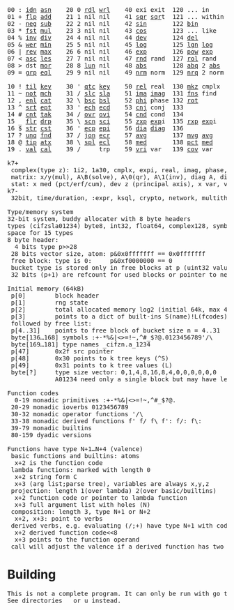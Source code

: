 <pre>00 : <a href="../../blob/master/k.go#L740">idn</a> <a href="../../blob/master/k.go#L4056">asn</a>    20 0 <a href="../../blob/master/k.go#L3630">rdl</a> <a href="../../blob/master/k.go#L3634">wrl</a>    40 exi exit  120 ... in       60 <a href="../../blob/master/k.go#L4361">prm</a>  140
01 + <a href="../../blob/master/k.go#L741">flp</a> <a href="../../blob/master/k.go#L1967">add</a>    21 1 nil nil    41 <a href="../../blob/master/k.go#L1773">sqr</a> <a href="../../blob/master/k.go#L1773">sqr</a>t  121 ... within   61      141
02 - <a href="../../blob/master/k.go#L780">neg</a> <a href="../../blob/master/k.go#L1968">sub</a>    22 2 nil nil    42 <a href="../../blob/master/k.go#L1776">sin</a>       122 <a href="../../blob/master/k.go#L3879">bin</a>          62      142
03 * <a href="../../blob/master/k.go#L783">fst</a> <a href="../../blob/master/k.go#L1969">mul</a>    23 3 nil nil    43 <a href="../../blob/master/k.go#L1779">cos</a>       123 ... like     63      143
04 % <a href="../../blob/master/k.go#L821">inv</a> <a href="../../blob/master/k.go#L1970">div</a>    24 4 nil nil    44 <a href="../../blob/master/k.go#L4958">dev</a>       124 <a href="../../blob/master/k.go#L4328">del</a>          64      144
05 & <a href="../../blob/master/k.go#L824">wer</a> <a href="../../blob/master/k.go#L1971">min</a>    25 5 nil nil    45 <a href="../../blob/master/k.go#L1797">log</a>       125 <a href="../../blob/master/k.go#L1976">lgn</a> <a href="../../blob/master/k.go#L1797">log</a>      65      145
06 | <a href="../../blob/master/k.go#L850">rev</a> <a href="../../blob/master/k.go#L1972">max</a>    26 6 nil nil    46 <a href="../../blob/master/k.go#L1800">exp</a>       126 <a href="../../blob/master/k.go#L1979">pow</a> <a href="../../blob/master/k.go#L1800">exp</a>      66      146
07 < <a href="../../blob/master/k.go#L881">asc</a> <a href="../../blob/master/k.go#L1973">les</a>    27 7 nil nil    47 <a href="../../blob/master/k.go#L4447">rnd</a> rand  127 <a href="../../blob/master/k.go#L4398">rol</a> rand     67      147
08 > dst <a href="../../blob/master/k.go#L1974">mor</a>    28 8 <a href="../../blob/master/k.go#L3640">lun</a> nil    48 <a href="../../blob/master/k.go#L1782">abs</a>       128 <a href="../../blob/master/k.go#L1790">abq</a> 2 <a href="../../blob/master/k.go#L1782">abs</a>    68      148
09 = <a href="../../blob/master/k.go#L899">grp</a> <a href="../../blob/master/k.go#L1975">eql</a>    29 9 nil nil    49 <a href="../../blob/master/k.go#L4535">nrm</a> norm  129 <a href="../../blob/master/k.go#L4536">nrq</a> 2 norm   69      149
                                                                          
10 ! <a href="../../blob/master/k.go#L928">til</a> <a href="../../blob/master/k.go#L2020">key</a>    30 ' <a href="../../blob/master/k.go#L3193">qtc</a> <a href="../../blob/master/k.go#L2020">key</a>    50 <a href="../../blob/master/k.go#L1803">rel</a> real  130 <a href="../../blob/master/k.go#L4881">mkz</a> cmplx    70      150
11 ~ <a href="../../blob/master/k.go#L989">not</a> <a href="../../blob/master/k.go#L2054">mch</a>    31 / <a href="../../blob/master/k.go#L3194">slc</a> <a href="../../blob/master/k.go#L3191">sla</a>    51 <a href="../../blob/master/k.go#L1804">ima</a> <a href="../../blob/master/k.go#L1804">ima</a>g  131 <a href="../../blob/master/k.go#L2550">fns</a> find     71      151
12 , <a href="../../blob/master/k.go#L1008">enl</a> <a href="../../blob/master/k.go#L2099">cat</a>    32 \ <a href="../../blob/master/k.go#L3195">bsc</a> <a href="../../blob/master/k.go#L3192">bsl</a>    52 <a href="../../blob/master/k.go#L1805">phi</a> phase 132 <a href="../../blob/master/k.go#L2307">rot</a>          72      152
13 ^ <a href="../../blob/master/k.go#L1026">srt</a> <a href="../../blob/master/k.go#L2210">ept</a>    33 ' <a href="../../blob/master/k.go#L3202">ech</a> <a href="../../blob/master/k.go#L3228">ecd</a>    53 <a href="../../blob/master/k.go#L1833">cnj</a> conj  133              73      153
14 # <a href="../../blob/master/k.go#L1027">cnt</a> <a href="../../blob/master/k.go#L2240">tak</a>    34 / <a href="../../blob/master/k.go#L3342">ovr</a> <a href="../../blob/master/k.go#L3480">ovi</a>    54 <a href="../../blob/master/k.go#L4715">cnd</a> cond  134              74      154
15 _ <a href="../../blob/master/k.go#L1035">flr</a> <a href="../../blob/master/k.go#L2308">drp</a>    35 \ <a href="../../blob/master/k.go#L3401">scn</a> <a href="../../blob/master/k.go#L3513">sci</a>    55 <a href="../../blob/master/k.go#L1891">zxp</a> <a href="../../blob/master/k.go#L1800">exp</a>i  135 <a href="../../blob/master/k.go#L1854">rxp</a> <a href="../../blob/master/k.go#L1800">exp</a>i     75      155
16 $ <a href="../../blob/master/k.go#L1048">str</a> <a href="../../blob/master/k.go#L2418">cst</a>    36 ' <a href="../../blob/master/k.go#L3248">ecp</a> <a href="../../blob/master/k.go#L3294">epi</a>    56 <a href="../../blob/master/k.go#L964">dia</a> <a href="../../blob/master/k.go#L964">dia</a>g  136              76      156
17 ? <a href="../../blob/master/k.go#L1114">unq</a> <a href="../../blob/master/k.go#L2513">fnd</a>    37 / <a href="../../blob/master/k.go#L3773">jon</a> <a href="../../blob/master/k.go#L3314">ecr</a>    57 <a href="../../blob/master/k.go#L5053">avg</a>       137 <a href="../../blob/master/k.go#L5084">mvg</a> <a href="../../blob/master/k.go#L5053">avg</a>      77      157
18 @ <a href="../../blob/master/k.go#L1146">tip</a> <a href="../../blob/master/k.go#L2582">atx</a>    38 \ <a href="../../blob/master/k.go#L3740">spl</a> <a href="../../blob/master/k.go#L3328">ecl</a>    58 <a href="../../blob/master/k.go#L5189">med</a>       138 <a href="../../blob/master/k.go#L5201">pct</a> <a href="../../blob/master/k.go#L5189">med</a>      78      158
19 . <a href="../../blob/master/k.go#L1156">val</a> <a href="../../blob/master/k.go#L3045">cal</a>    39 /     trp    59 <a href="../../blob/master/k.go#L4984">vri</a> var   139 <a href="../../blob/master/k.go#L5005">cov</a> var      79      15

k7+
 complex(type z): 1i2, 1a30, cmplx, expi, real, imag, phase, conj, rand 3i(binormal)
 matrix: x/y(mul), A\B(solve), A\0(qr), A\1(inv), diag A, diag v, norm, cond
 stat: x med (pct/erf/cum), dev z (principal axis), x var, var z (cov), x avg (cum/win/exp)
k7-
 32bit, time/duration, :expr, ksql, crypto, network, multithread
 
Type/memory system
32-bit system, buddy allocater with 8 byte headers
types (cifzsla01234) byte8, int32, float64, complex128, symbol64, list32, dict64, funcs
space for 15 types
8 byte header:
  4 bits type p>>28
 28 bits vector size, atom: p&0x0fffffff == 0x0fffffff
 free block: type is 0:     p&0xf0000000 == 0
 bucket type is stored only in free blocks at p (uint32 value)
 32 bits (p+1) are refcount for used blocks or pointer to next free

Initial memory (64kB)
 p[0]        block header
 p[1]        rng state
 p[2]        total allocated memory log2 (initial 64k, max 4G) uint32
 p[3]        points to a dict of built-ins S(name)!L(fcodes)
 followed by free list:
 p[4..31]    points to free block of bucket size n = 4..31
 byte[136…168] symbols :+-*%&|<>=!~,^#_$?@.0123456789'/\
 byte[169…181] type names _cifzn.a_1234
 p[47]       0x2f src pointer
 p[48]       0x30 points to k tree keys (^S)
 p[49]       0x31 points to k tree values (L)
 byte[?]     type size vector: 0,1,4,8,16,8,4,0,0,0,0,0,0
             A01234 need only a single block but may have length>0

Function codes
  0-19 monadic primitives :+-*%&|<>=!~,^#_$?@.
 20-29 monadic ioverbs 0123456789
 30-32 monadic operator functions '/\
 33-38 monadic derived functions f' f/ f\ f': f/: f\:
 39-79 monadic builtins
 80-159 dyadic versions

Functions have type N+1…N+4 (valence)
 basic functions and builtins: atoms
  x+2 is the function code
 lambda functions: marked with length 0
  x+2 string form C
  x+3 (arg list;parse tree), variables are always x,y,z
 projection: length 1(over lambda) 2(over basic/builtins)
  x+2 function code or pointer to lambda function
  x+3 full argument list with holes (N)
 composition: length 3, type N+1 or N+2
  x+2, x+3: point to verbs
 derived verbs, e.g. evaluating (/;+) have type N+1 with code > 256
  x+2 derived function code<<8
  x+3 points to the function operand
 call will adjust the valence if a derived function has two arguments
</pre>

# Building
<pre>
This is not a complete program. It can only be run with go test.
See directories _ or u instead.
</pre>
